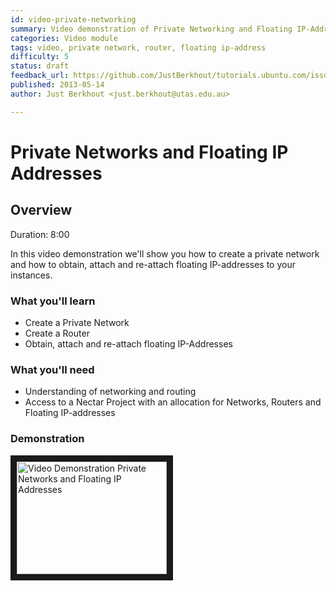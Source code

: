 ```yaml
---
id: video-private-networking
summary: Video demonstration of Private Networking and Floating IP-Addresses
categories: Video module
tags: video, private network, router, floating ip-address
difficulty: 5
status: draft
feedback_url: https://github.com/JustBerkhout/tutorials.ubuntu.com/issues
published: 2013-05-14
author: Just Berkhout <just.berkhout@utas.edu.au>

---
```


# Private Networks and Floating IP Addresses

## Overview
Duration: 8:00

In this video demonstration we'll show you how to create a private network and how to obtain, attach and re-attach floating IP-addresses to your instances. 

### What you'll learn

- Create a Private Network
- Create a Router
- Obtain, attach and re-attach floating IP-Addresses

### What you'll need

- Understanding of networking and routing
- Access to a Nectar Project with an allocation for Networks, Routers and Floating IP-addresses 

### Demonstration

<a href="http://www.youtube.com/watch?feature=player_embedded&v=mQP07VmKmwg
" target="_blank"><img src="http://img.youtube.com/vi/mQP07VmKmwg/0.jpg" 
alt="Video Demonstration Private Networks and Floating IP Addresses" width="240" height="180" border="10" /></a>